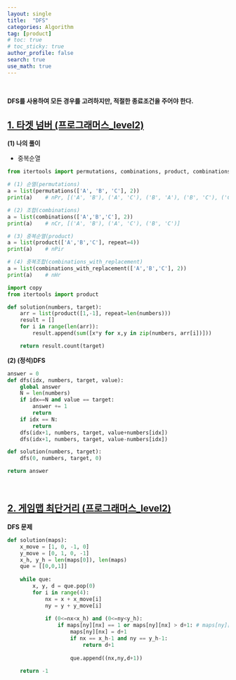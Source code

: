 ```yaml
---
layout: single  
title:  "DFS"
categories: Algorithm
tag: [product]
# toc: true
# toc_sticky: true
author_profile: false
search: true
use_math: true
---
```

<br/>

**DFS를 사용하여 모든 경우를 고려하지만, 적절한 종료조건을 주어야 한다.**


## [1. 타겟 넘버 (프로그래머스_level2)](https://school.programmers.co.kr/learn/courses/30/lessons/43165)

**(1) 나의 풀이**

- 중복순열 

```python
from itertools import permutations, combinations, product, combinations_with_replacement

# (1) 순열(permutations)
a = list(permutations(['A', 'B', 'C'], 2))
print(a)    # nPr, [('A', 'B'), ('A', 'C'), ('B', 'A'), ('B', 'C'), ('C', 'A'), ('C', 'B')]

# (2) 조합(combinations)
a = list(combinations(['A','B','C'], 2))
print(a)    # nCr, [('A', 'B'), ('A', 'C'), ('B', 'C')]

# (3) 중복순열(product)
a = list(product(['A','B','C'], repeat=4))
print(a)    # nPir

# (4) 중복조합(combinations_with_replacement)
a = list(combinations_with_replacement(['A','B','C'], 2))
print(a)    # nHr
```

```python
import copy
from itertools import product

def solution(numbers, target):
    arr = list(product([1,-1], repeat=len(numbers)))
    result = []
    for i in range(len(arr)):
        result.append(sum([x*y for x,y in zip(numbers, arr[i])]))

    return result.count(target)
```

**(2) (정석)DFS**

```python
answer = 0
def dfs(idx, numbers, target, value):
    global answer
    N = len(numbers)
    if idx==N and value == target:
        answer += 1
        return
    if idx == N:
        return
    dfs(idx+1, numbers, target, value+numbers[idx])
    dfs(idx+1, numbers, target, value-numbers[idx])

def solution(numbers, target):
    dfs(0, numbers, target, 0)

return answer
```
<br/>

## [2. 게임맵 최단거리 (프로그래머스_level2)](https://school.programmers.co.kr/learn/courses/30/lessons/1844)

**DFS 문제**

```python
def solution(maps):
    x_move = [1, 0, -1, 0]
    y_move = [0, 1, 0, -1]
    x_h, y_h = len(maps[0]), len(maps)
    que = [[0,0,1]]    
    
    while que:
        x, y, d = que.pop(0)
        for i in range(4):
            nx = x + x_move[i]
            ny = y + y_move[i]
            
            if (0<=nx<x_h) and (0<=ny<y_h):
                if maps[ny][nx] == 1 or maps[ny][nx] > d+1: # maps[ny][nx]는 다른 경로일 때도 고려한 것.
                    maps[ny][nx] = d+1
                    if nx == x_h-1 and ny == y_h-1:
                        return d+1
                    
                    que.append((nx,ny,d+1))
                    
    return -1
```

